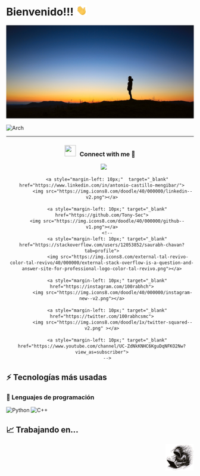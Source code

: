 # Bienvenido!!!  <img src="./img/Hi.gif" width="29px">
<a ><img src="./img/man-horizon-night.jpg"  borderRadius='1rem' boxShadow = '0 5px 18px rgba(0,0,0,0.3)'></a>

![Arch](https://img.shields.io/badge/Arch_Linux-1793D1?style=for-the-badge&logo=arch-linux&logoColor=white)

---------
<h3 align="center" > <img src="https://media.giphy.com/media/iY8CRBdQXODJSCERIr/giphy.gif" width="30" height="30" style="margin-right: 10px;">Connect with me 🤝 </h3>

<p align="center">

 <div align="center"  class="icons-social" style="margin-left: 10px;">
		 <a style="margin-left: 10px;"  target="_blank" href="mailto:am.castillo.men@gmail.com/">
			<img src="https://img.shields.io/badge/Gmail-D14836?style=for-the-badge&logo=gmail&logoColor=white"></a>

        <a style="margin-left: 10px;"  target="_blank" href="https://www.linkedin.com/in/antonio-castillo-mengibar/">
			<img src="https://img.icons8.com/doodle/40/000000/linkedin--v2.png"></a>
			
        <a style="margin-left: 10px;" target="_blank" href="https://github.com/Tony-Sec">
		<img src="https://img.icons8.com/doodle/40/000000/github--v1.png"></a>
		<!--
		<a style="margin-left: 10px;" target="_blank" href="https://stackoverflow.com/users/12053852/saurabh-chavan?tab=profile">
				<img src="https://img.icons8.com/external-tal-revivo-color-tal-revivo/40/000000/external-stack-overflow-is-a-question-and-answer-site-for-professional-logo-color-tal-revivo.png"></a>
		
        <a style="margin-left: 10px;" target="_blank" href="https://instagram.com/100rabhch">
			<img src="https://img.icons8.com/doodle/40/000000/instagram-new--v2.png"></a>
			
		<a style="margin-left: 10px;" target="_blank" href="https://twitter.com/100rabhcsmc">
			<img src="https://img.icons8.com/doodle/1x/twitter-squared--v2.png" ></a>
			
		<a style="margin-left: 10px;" target="_blank" href="https://www.youtube.com/channel/UC-ZdNkKNHC6KguDqNFKO2Nw?view_as=subscriber">
		-->
</div></p>

<!--
## Contacto
[![linkedin](https://img.shields.io/badge/LinkedIn-0077B5?style=for-the-badge&logo=linkedin&logoColor=white)![linkedin](https://img.shields.io/badge/LinkedIn-0077B5?style=for-the-badge&logo=linkedin&logoColor=white)](https://www.linkedin.com/in/antonio-castillo-mengibar/)
[![hackerone](https://img.shields.io/badge/-HackerOne-%23494649?style=for-the-badge&logo=hackerone&logoColor=white)]()
[![htb](https://img.shields.io/badge/HackTheBox-111927?style=for-the-badge&logo=Hack%20The%20Box&logoColor=9FEF00)]()
[![bugcrowd](https://img.shields.io/badge/-Bugcrowd-%23F26822?style=for-the-badge&logo=bugcrowd&logoColor=white)]()
[![obb](https://img.shields.io/badge/-Open%20Bug%20Bounty-%23F67909?style=for-the-badge&logo=openbugbounty&logoColor=white)]()
[![thm](https://img.shields.io/badge/-TryHackMe-%23212C42?style=for-the-badge&logo=tryhackme&logoColor=white)]()
--> 


## ⚡ Tecnologías más usadas

### 🚀 Lenguajes de programación 

![Python](https://img.shields.io/badge/Python-FFD43B?style=for-the-badge&logo=python&logoColor=306998)
![C++](https://img.shields.io/badge/C%2B%2B-blue?style=for-the-badge&logo=C%2B%2B&logoColor=white)

<!--
### 🧩 Herramientas

![wireshark](https://img.shields.io/badge/Wireshark-1679A7?style=for-the-badge&logo=Wireshark&logoColor=white)
![burp](https://img.shields.io/badge/burpsuite-FF6633?style=for-the-badge&logo=burpsuite&logoColor=white)
![metasploit](https://img.shields.io/badge/metasploit-2596CD?style=for-the-badge&logo=metasploit&logoColor=white)

### 📘 Otras...

![Docker](https://img.shields.io/badge/Docker-2CA5E0?style=for-the-badge&logo=docker&logoColor=white)

--> 
## 📈 Trabajando en...




<img src="./img/logo_capucha_sin_fondo.png" width=15% align=right />
<!--
**Tony-Sec/Tony-Sec** is a ✨ _special_ ✨ repository because its `README.md` (this file) appears on your GitHub profile.

Here are some ideas to get you started:

- 🔭 I’m currently working on ...
- 🌱 I’m currently learning ...
- 👯 I’m looking to collaborate on ...
- 🤔 I’m looking for help with ...
- 💬 Ask me about ...
- 📫 How to reach me: ...
- 😄 Pronouns: ...
- ⚡ Fun fact: ...

Logos:
![JavaScript](https://img.shields.io/badge/JavaScript-323330?style=for-the-badge&logo=javascript&logoColor=F7DF1E)
![HTML5](https://img.shields.io/badge/HTML5-E34F26?style=for-the-badge&logo=html5&logoColor=white)
![CSS3](https://img.shields.io/badge/CSS3-1572B6?style=for-the-badge&logo=css3&logoColor=white)
![CSharp](https://img.shields.io/badge/C%23-239120?style=for-the-badge&logo=c-sharp&logoColor=white)
![Vue](https://img.shields.io/badge/Vue.js-35495E?style=for-the-badge&logo=vuedotjs&logoColor=4FC08D)
![Angular](https://img.shields.io/badge/Angular-DD0031?style=for-the-badge&logo=angular&logoColor=white)
![Jest](https://img.shields.io/badge/Jest-C21325?style=for-the-badge&logo=jest&logoColor=white)
![Bootstrap](https://img.shields.io/badge/Bootstrap-563D7C?style=for-the-badge&logo=bootstrap&logoColor=white)
![jquey](https://img.shields.io/badge/jQuery-0769AD?style=for-the-badge&logo=jquery&logoColor=white)
![OpenCV](https://img.shields.io/badge/OpenCV-27338e?style=for-the-badge&logo=OpenCV&logoColor=white)
![OpenGL](https://img.shields.io/badge/OpenGL-FFFFFF?style=for-the-badge&logo=opengl)
![NET](https://img.shields.io/badge/.NET-512BD4?style=for-the-badge&logo=dotnet&logoColor=white)

--> 

